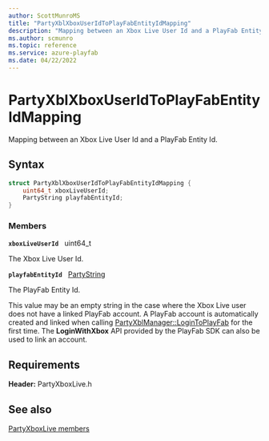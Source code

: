 ```yaml
---
author: ScottMunroMS
title: "PartyXblXboxUserIdToPlayFabEntityIdMapping"
description: "Mapping between an Xbox Live User Id and a PlayFab Entity Id."
ms.author: scmunro
ms.topic: reference
ms.service: azure-playfab
ms.date: 04/22/2022
---
```


# PartyXblXboxUserIdToPlayFabEntityIdMapping  

Mapping between an Xbox Live User Id and a PlayFab Entity Id.  

## Syntax  
  
```cpp
struct PartyXblXboxUserIdToPlayFabEntityIdMapping {  
    uint64_t xboxLiveUserId;  
    PartyString playfabEntityId;  
}  
```
  
### Members  
  
**`xboxLiveUserId`** &nbsp; uint64_t  
  
The Xbox Live User Id.
  
**`playfabEntityId`** &nbsp; [PartyString](../../../networking/reference/typedefs.md)  
  
The PlayFab Entity Id.
  
This value may be an empty string in the case where the Xbox Live user does not have a linked PlayFab account. A PlayFab account is automatically created and linked when calling [PartyXblManager::LoginToPlayFab](../classes/PartyXblManager/methods/partyxblmanager_logintoplayfab.md) for the first time. The <b>LoginWithXbox</b> API provided by the PlayFab SDK can also be used to link an account.
  
  
## Requirements  
  
**Header:** PartyXboxLive.h
  
## See also  
[PartyXboxLive members](../partyxboxlive_members.md)  

  
  
